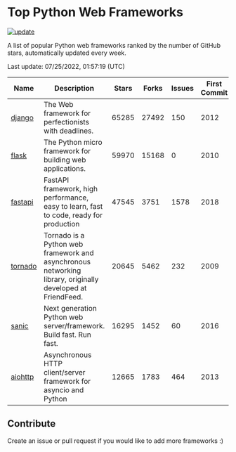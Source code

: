 # Top Python Web Frameworks

[![update](https://github.com/sunnysid3up/python-web-frameworks/actions/workflows/update.yml/badge.svg)](https://github.com/sunnysid3up/python-web-frameworks/actions/workflows/update.yml)

A list of popular Python web frameworks ranked by the number of GitHub stars, automatically updated every week.

Last update: 07/25/2022, 01:57:19 (UTC)

| Name          | Description          | Stars                     | Forks          | Issues               | First Commit        | Last Commit         |
|---------------|----------------------|---------------------------|----------------|----------------------|---------------------|---------------------|
| [django](https://github.com/django/django) | The Web framework for perfectionists with deadlines. | 65285 | 27492 | 150 | 2012 | 2022-07-25 |
| [flask](https://github.com/pallets/flask) | The Python micro framework for building web applications. | 59970 | 15168 | 0 | 2010 | 2022-07-25 |
| [fastapi](https://github.com/tiangolo/fastapi) | FastAPI framework, high performance, easy to learn, fast to code, ready for production | 47545 | 3751 | 1578 | 2018 | 2022-07-25 |
| [tornado](https://github.com/tornadoweb/tornado) | Tornado is a Python web framework and asynchronous networking library, originally developed at FriendFeed. | 20645 | 5462 | 232 | 2009 | 2022-07-24 |
| [sanic](https://github.com/sanic-org/sanic) | Next generation Python web server/framework. Build fast. Run fast. | 16295 | 1452 | 60 | 2016 | 2022-07-23 |
| [aiohttp](https://github.com/aio-libs/aiohttp) | Asynchronous HTTP client/server framework for asyncio and Python | 12665 | 1783 | 464 | 2013 | 2022-07-24 |

## Contribute 

Create an issue or pull request if you would like to add more frameworks :)